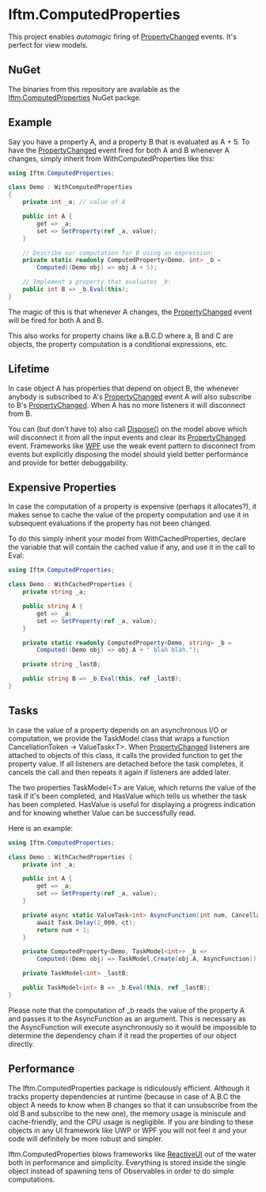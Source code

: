 # Iftm.ComputedProperties

This project enables _automagic_ firing of [PropertyChanged][1] events. It's perfect for view models.

## NuGet

The binaries from this repository are available as the [Iftm.ComputedProperties](https://www.nuget.org/packages/Iftm.ComputedProperties/) NuGet packge.

## Example

Say you have a property A, and a property B that is evaluated as A + 5. To have the [PropertyChanged][1] event fired for both A and B whenever A changes, simply inherit from WithComputedProperties like this:

```C#
using Iftm.ComputedProperties;

class Demo : WithComputedProperties
{
    private int _a; // value of A

    public int A {
        get => _a;
        set => SetProperty(ref _a, value); 
    }

    // Describe our computation for B using an expression:
    private static readonly ComputedProperty<Demo, int> _b =
        Computed((Demo obj) => obj.A + 5);

    // Implement a property that evaluates _b:
    public int B => _b.Eval(this);
}
```
The magic of this is that whenever A changes, the [PropertyChanged][1] event will be fired for both A and B.

This also works for property chains like a.B.C.D where a, B and C are objects, the property computation is a conditional expressions, etc.

## Lifetime

In case object A has properties that depend on object B, the whenever anybody is subscribed to A's [PropertyChanged][1] event A will also subscribe to B's [PropertyChanged][1]. When A has no more listeners it will disconnect from B.

You can (but don't have to) also call [Dispose()][2] on the model above which will disconnect it from all the input events and clear its [PropertyChanged][1] event. Frameworks like [WPF](https://github.com/dotnet/wpf) use the weak event pattern to disconnect from events but explicitly disposing the model should yield better performance and provide for better debuggability.

## Expensive Properties

In case the computation of a property is expensive (perhaps it allocates?), it makes sense to cache the value of the property computation and use it in subsequent evaluations if the property has not been changed. 

To do this simply inherit your model from WithCachedProperties, declare the variable that will contain the cached value if any, and use it in the call to Eval:

```C#
using Iftm.ComputedProperties;

class Demo : WithCachedProperties {
    private string _a;

    public string A {
        get => _a;
        set => SetProperty(ref _a, value); 
    }

    private static readonly ComputedProperty<Demo, string> _b =
        Computed((Demo obj) => obj.A + " blah blah.");

    private string _lastB;

    public string B => _b.Eval(this, ref _lastB);
}
```

## Tasks

In case the value of a property depends on an asynchronous I/O or computation, we provide the TaskModel class that wraps a function CancellationToken → ValueTask&lt;T&gt;. When [PropertyChanged][1] listeners are attached to objects of this class, it calls the provided function to get the property value. If all listeners are detached before the task completes, it cancels the call and then repeats it again if listeners are added later.

The two properties TaskModel&lt;T&gt; are Value, which returns the value of the task if it's been completed, and HasValue which tells us whether the task has been completed. HasValue is useful for displaying a progress indication and for knowing whether Value can be successfully read.

Here is an example:

```C#
using Iftm.ComputedProperties;

class Demo : WithCachedProperties {
    private int _a;

    public int A {
        get => _a;
        set => SetProperty(ref _a, value);
    }

    private async static ValueTask<int> AsyncFunction(int num, CancellationToken ct) {
        await Task.Delay(2_000, ct);
        return num + 1;
    }

    private ComputedProperty<Demo, TaskModel<int>> _b =>
        Computed((Demo obj) => TaskModel.Create(obj.A, AsyncFunction));

    private TaskModel<int> _lastB;

    public TaskModel<int> B => _b.Eval(this, ref _lastB);
}
```
Please note that the computation of _b reads the value of the property A and passes it to the AsyncFunction as an argument. This is necessary as the AsyncFunction will execute asynchronously so it would be impossible to determine the dependency chain if it read the properties of our object directly.

## Performance

The Iftm.ComputedProperties package is ridiculously efficient. Although it tracks property dependencies at runtime (because in case of A.B.C the object A needs to know when B changes so that it can unsubscribe from the old B and subscribe to the new one), the memory usage is miniscule and cache-friendly, and the CPU usage is negligible. If you are binding to these objects in any UI framework like UWP or WPF you will not feel it and your code will definitely be more robust and simpler.

Iftm.ComputedProperties blows frameworks like [ReactiveUI](https://reactiveui.net) out of the water both in performance and simplicity. Everything is stored inside the single object instead of spawning tens of Observables in order to do simple computations.

[1]: https://docs.microsoft.com/en-us/dotnet/api/system.componentmodel.inotifypropertychanged.propertychanged?view=netframework-4.8

[2]: https://docs.microsoft.com/en-us/dotnet/api/system.idisposable.dispose?view=netframework-4.8#System_IDisposable_Dispose